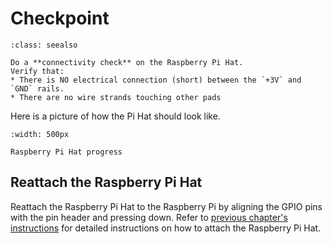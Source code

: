 # Checkpoint
```{admonition}  Check
:class: seealso

Do a **connectivity check** on the Raspberry Pi Hat.
Verify that:
* There is NO electrical connection (short) between the `+3V` and `GND` rails.
* There are no wire strands touching other pads
```

Here is a picture of how the Pi Hat should look like.
```{figure} ../_images/tof-sensor/pi_hat_progress.jpg
:width: 500px

Raspberry Pi Hat progress
```

## Reattach the Raspberry Pi Hat
Reattach the Raspberry Pi Hat to the Raspberry Pi by aligning the GPIO pins with the pin header and pressing down. Refer to [previous chapter's instructions](attach_pi_hat) for detailed instructions on how to attach the Raspberry Pi Hat.
